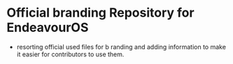 # Official branding Repository for EndeavourOS
* resorting official used files for b randing and adding information to make it easier for contributors to use them.
